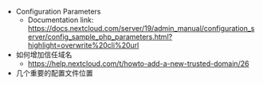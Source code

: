 - Configuration Parameters
	- Documentation link: https://docs.nextcloud.com/server/19/admin_manual/configuration_server/config_sample_php_parameters.html?highlight=overwrite%20cli%20url
- 如何增加信任域名
	- https://help.nextcloud.com/t/howto-add-a-new-trusted-domain/26
- 几个重要的配置文件位置